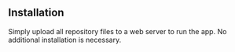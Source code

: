 ## Installation

Simply upload all repository files to a web server to run the app.  No additional installation is necessary.